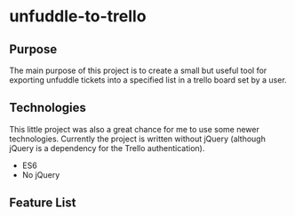 # unfuddle-to-trello

## Purpose
The main purpose of this project is to create a small but useful tool for exporting unfuddle tickets into a specified list in a trello board set by a user.

## Technologies

This little project was also a great chance for me to use some newer technologies. Currently the project is written without jQuery (although jQuery is a dependency for the Trello authentication).

* ES6
* No jQuery

## Feature List

